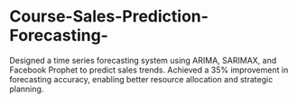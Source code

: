 # Course-Sales-Prediction-Forecasting-
 Designed a time series forecasting system using ARIMA, SARIMAX, and Facebook Prophet to predict sales trends. Achieved a 35% improvement in forecasting accuracy, enabling better resource allocation and strategic planning.
